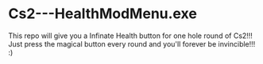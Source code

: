 # Cs2---HealthModMenu.exe
This repo will give you a Infinate Health button for one hole round of Cs2!!! Just press the magical button every round and you'll forever be invincible!!! :)

